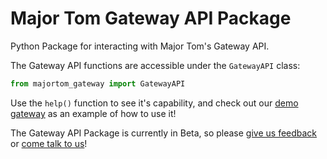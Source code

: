# Major Tom Gateway API Package
Python Package for interacting with Major Tom's Gateway API.

The Gateway API functions are accessible under the `GatewayAPI` class:

```python
from majortom_gateway import GatewayAPI
```

Use the `help()` function to see it's capability,
and check out our [demo gateway](https://github.com/kubos/example-python-gateway)
as an example of how to use it!

The Gateway API Package is currently in Beta, so please [give us feedback](https://github.com/kubos/majortom_gateway_package/issues/new) or [come talk to us](https://slack.kubos.com)!
